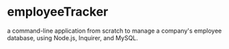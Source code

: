 # employeeTracker
a command-line application from scratch to manage a company's employee database, using Node.js, Inquirer, and MySQL.
